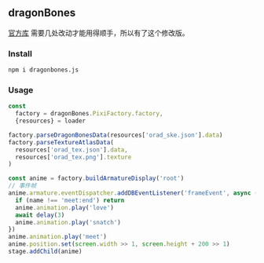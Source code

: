 ## dragonBones


[官方库](https://github.com/DragonBones/DragonBonesJS/tree/master/Pixi/) 需要几处改动才能用得顺手，所以有了这个修改版。

### Install

```bash
npm i dragonbones.js
```

### Usage

```js
const
  factory = dragonBones.PixiFactory.factory,
  {resources} = loader

factory.parseDragonBonesData(resources['orad_ske.json'].data)
factory.parseTextureAtlasData(
  resources['orad_tex.json'].data,
  resources['orad_tex.png'].texture
)

const anime = factory.buildArmatureDisplay('root')
// 事件帧
anime.armature.eventDispatcher.addDBEventListener('frameEvent', async ({name}) => {
  if (name !== 'meet:end') return
  anime.animation.play('love')
  await delay(3)
  anime.animation.play('snatch')
})
anime.animation.play('meet')
anime.position.set(screen.width >> 1, screen.height + 200 >> 1)
stage.addChild(anime)
```